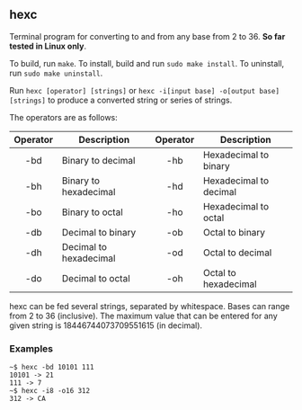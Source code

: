 ## hexc
Terminal program for converting to and from any base from 2 to 36.  **So far tested in Linux only**.  

To build, run `make`. To install, build and run `sudo make install`.  To
uninstall, run `sudo make uninstall`.

Run `hexc [operator] [strings]` or `hexc -i[input base] -o[output base] [strings]` to produce a converted string or series of strings. 

The operators are as follows:  

| Operator   | Description            | Operator   | Description            |
|:----------:|------------------------|:----------:|------------------------|
| -bd        | Binary to decimal      | -hb        | Hexadecimal to binary  |
| -bh        | Binary to hexadecimal  | -hd        | Hexadecimal to decimal |
| -bo        | Binary to octal        | -ho        | Hexadecimal to octal   |
| -db        | Decimal to binary      | -ob        | Octal to binary        |
| -dh        | Decimal to hexadecimal | -od        | Octal to decimal       |
| -do        | Decimal to octal       | -oh        | Octal to hexadecimal   |  

hexc can be fed several strings, separated by whitespace. Bases can range from 2 to 36 (inclusive). The maximum value that can be entered for any given string is 18446744073709551615 (in decimal).  

### Examples
```
~$ hexc -bd 10101 111
10101 -> 21
111 -> 7
~$ hexc -i8 -o16 312
312 -> CA
```
